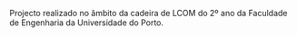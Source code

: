 Projecto realizado no âmbito da cadeira de LCOM do 2º ano da Faculdade de Engenharia da Universidade do Porto.